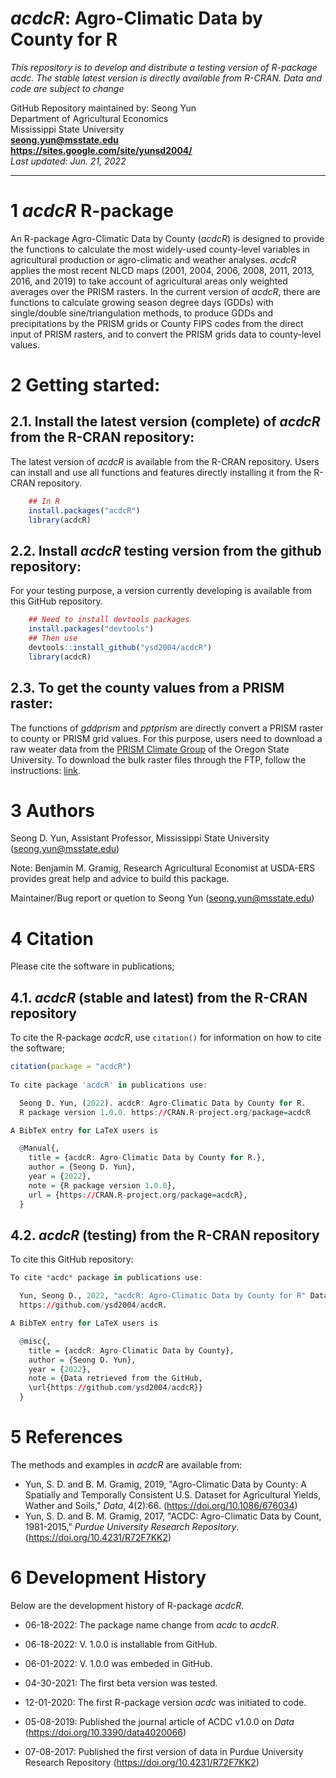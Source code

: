 # *acdcR*: Agro-Climatic Data by County for R

*This repository is to develop and distribute a testing version of R-package _acdc_. The stable latest version is directly available from R-CRAN.*
*Data and code are subject to change*

GitHub Repository maintained by: Seong Yun\
Department of Agricultural Economics\
Mississippi State University\
**<seong.yun@msstate.edu>**\
**<https://sites.google.com/site/yunsd2004/>**\
*Last updated: Jun. 21, 2022*

------------------------------------------------------------------------

1 *acdcR* R-package
==========

An R-package Agro-Climatic Data by County (*acdcR*) is designed to provide the functions to calculate
the most widely-used county-level variables in agricultural production or agro-climatic and weather analyses. *acdcR* applies the most recent NLCD maps (2001, 2004, 2006, 2008, 2011, 2013, 2016, and 2019) to take account of agricultural areas only weighted averages over the PRISM rasters. In the current version of *acdcR*, there are functions to calculate growing season degree days (GDDs) with single/double sine/triangulation methods, to produce GDDs and precipitations by the PRISM grids or County FIPS codes from the direct input of PRISM rasters, and to convert the PRISM grids data to county-level values.

2 Getting started:
==================

2.1. Install the latest version (complete) of *acdcR* from the R-CRAN repository:
--------------------------------------------------

The latest version of *acdcR* is available from the R-CRAN repository. Users can install and use all functions and features directly installing it from the R-CRAN repository.

``` r
    ## In R
    install.packages("acdcR")
    library(acdcR)
```

2.2. Install *acdcR* testing version from the github repository:
---------------------------------
For your testing purpose, a version currently developing is available from this GitHub repository.


``` r
    ## Need to install devtools packages
    install.packages("devtools")
    ## Then use
    devtools::install_github("ysd2004/acdcR")
    library(acdcR)
```

2.3. To get the county values from a PRISM raster:
---------------------------------
The functions of *gddprism* and *pptprism* are directly convert a PRISM raster to county or PRISM grid values. For this purpose, users need to download a raw weater data from the [PRISM Climate Group](https://www.prism.oregonstate.edu/) of the Oregon State University. To download the bulk raster files through the FTP, follow the instructions: [link](https://prism.oregonstate.edu/documents/PRISM_downloads_FTP.pdf).


3 Authors
====================================
Seong D. Yun, Assistant Professor, Mississippi State University (<seong.yun@msstate.edu>)

Note: Benjamin M. Gramig, Research Agricultural Economist at USDA-ERS provides great help and advice to build this package.

Maintainer/Bug report or quetion to Seong Yun (<seong.yun@msstate.edu>)

4 Citation
====================================
Please cite the software in publications;

4.1. *acdcR* (stable and latest) from the R-CRAN repository
---------------------------------
To cite the R-package *acdcR*, use `citation()` for information on how to cite the software;

```r
citation(package = "acdcR")
 
To cite package 'acdcR' in publications use:

  Seong D. Yun, (2022). acdcR: Agro-Climatic Data by County for R. 
  R package version 1.0.0. https://CRAN.R-project.org/package=acdcR

A BibTeX entry for LaTeX users is

  @Manual{,
    title = {acdcR: Agro-Climatic Data by County for R.},
    author = {Seong D. Yun},
    year = {2022},
    note = {R package version 1.0.0},
    url = {https://CRAN.R-project.org/package=acdcR},
  }
```

4.2. *acdcR* (testing) from the R-CRAN repository
---------------------------------
To cite this GitHub repository:

```r
To cite *acdc* package in publications use:

  Yun, Seong D., 2022, "acdcR: Agro-Climatic Data by County for R" Data retrieved from the GitHub,
  https://github.com/ysd2004/acdcR.

A BibTeX entry for LaTeX users is

  @misc{,
    title = {acdcR: Agro-Climatic Data by County},
    author = {Seong D. Yun},
    year = {2022},
    note = {Data retrieved from the GitHub,
    \url{https://github.com/ysd2004/acdcR}}
  }
```


5 References
====================================
The methods and examples in *acdcR* are available from:

* Yun, S. D. and B. M. Gramig, 2019, "Agro-Climatic Data by County: A Spatially and Temporally Consistent U.S. Dataset for Agricultural Yields, Wather and Soils," *Data*, 4(2):66. (<https://doi.org/10.1086/676034>)
* Yun, S. D. and B. M. Gramig, 2017, "ACDC: Agro-Climatic Data by Count, 1981-2015," *Purdue University Research Repository*. (<https://doi.org/10.4231/R72F7KK2>)

6 Development History
====================================

Below are the development history of R-package *acdcR*.

* 06-18-2022: The package name change from *acdc* to *acdcR*.

* 06-18-2022: V. 1.0.0 is installable from GitHub.

* 06-01-2022: V. 1.0.0 was embeded in GitHub.

* 04-30-2021: The first beta version was tested.

* 12-01-2020: The first R-package version *acdc* was initiated to code.

* 05-08-2019: Published the journal article of ACDC v1.0.0 on *Data* (<https://doi.org/10.3390/data4020066>)

* 07-08-2017: Published the first version of data in Purdue University Research Repository (<https://doi.org/10.4231/R72F7KK2>)



